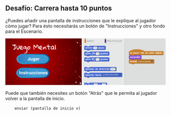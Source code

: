 ## Desafío: Carrera hasta 10 puntos

¿Puedes añadir una pantalla de instrucciones que le explique al jugador cómo jugar? Para ésto necesitarás un botón de "Instrucciones" y otro fondo para el Escenario.

![captura de pantalla](images/brain-instructions.png)

Puede que también necesites un botón "Atrás" que le permita al jugador volver a la pantalla de inicio.

```blocks3
    enviar (pantalla de inicio v)
```